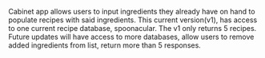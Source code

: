 Cabinet app allows users to input ingredients they already have on hand to populate recipes with said ingredients. 
This current version(v1), has access to one current recipe database, spoonacular. 
The v1 only returns 5 recipes.
Future updates will have access to more databases, allow users to remove added ingredients from list, return more than 5 responses. 
